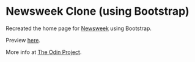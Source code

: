 # Newsweek Clone (using Bootstrap)
Recreated the home page for [Newsweek](http://www.newsweek.com) using Bootstrap.

Preview [here](https://htmlpreview.github.io/?https://github.com/AyeSea/newsweek-bootstrap/blob/master/index.html).

More info at [The Odin Project](http://www.theodinproject.com/html5-and-css3/using-bootstrap?ref=lnav).
